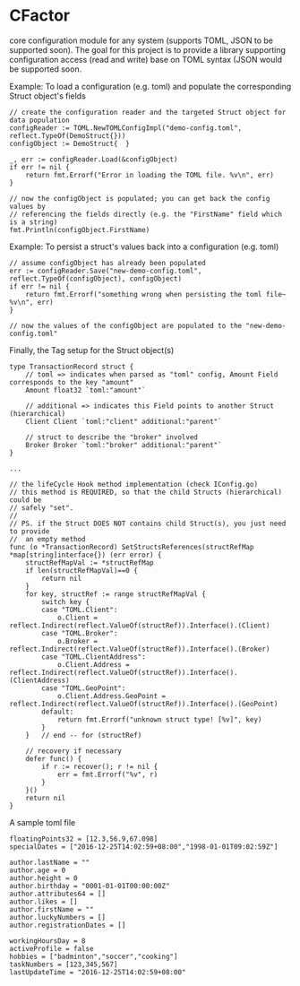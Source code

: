 # CFactor
core configuration module for any system (supports TOML, JSON to be supported soon).
The goal for this project is to provide a library supporting configuration access
(read and write) base on TOML syntax (JSON would be supported soon.

Example: To load a configuration (e.g. toml) and populate the corresponding Struct object's fields
```golang
// create the configuration reader and the targeted Struct object for data population
configReader := TOML.NewTOMLConfigImpl("demo-config.toml", reflect.TypeOf(DemoStruct{}))
configObject := DemoStruct{  }

_, err := configReader.Load(&configObject)
if err != nil {
    return fmt.Errorf("Error in loading the TOML file. %v\n", err)
}

// now the configObject is populated; you can get back the config values by
// referencing the fields directly (e.g. the "FirstName" field which is a string)
fmt.Println(configObject.FirstName)
```

Example: To persist a struct's values back into a configuration (e.g. toml)
```golang
// assume configObject has already been populated
err := configReader.Save("new-demo-config.toml", reflect.TypeOf(configObject), configObject)
if err != nil {
    return fmt.Errorf("something wrong when persisting the toml file~ %v\n", err)
}

// now the values of the configObject are populated to the "new-demo-config.toml"
```

Finally, the Tag setup for the Struct object(s)
```golang
type TransactionRecord struct {
	// toml => indicates when parsed as "toml" config, Amount Field corresponds to the key "amount"
	Amount float32 `toml:"amount"`

	// additional => indicates this Field points to another Struct (hierarchical)
	Client Client `toml:"client" additional:"parent"`

	// struct to describe the "broker" involved
	Broker Broker `toml:"broker" additional:"parent"`
}

...

// the lifeCycle Hook method implementation (check IConfig.go)
// this method is REQUIRED, so that the child Structs (hierarchical) could be
// safely "set".
//
// PS. if the Struct DOES NOT contains child Struct(s), you just need to provide
//  an empty method
func (o *TransactionRecord) SetStructsReferences(structRefMap *map[string]interface{}) (err error) {
	structRefMapVal := *structRefMap
	if len(structRefMapVal)==0 {
		return nil
	}
	for key, structRef := range structRefMapVal {
		switch key {
		case "TOML.Client":
			o.Client = reflect.Indirect(reflect.ValueOf(structRef)).Interface().(Client)
		case "TOML.Broker":
			o.Broker = reflect.Indirect(reflect.ValueOf(structRef)).Interface().(Broker)
		case "TOML.ClientAddress":
			o.Client.Address = reflect.Indirect(reflect.ValueOf(structRef)).Interface().(ClientAddress)
		case "TOML.GeoPoint":
			o.Client.Address.GeoPoint = reflect.Indirect(reflect.ValueOf(structRef)).Interface().(GeoPoint)
		default:
			return fmt.Errorf("unknown struct type! [%v]", key)
		}
	}	// end -- for (structRef)

	// recovery if necessary
	defer func() {
		if r := recover(); r != nil {
			err = fmt.Errorf("%v", r)
		}
	}()
	return nil
}

```

A sample toml file
```golang
floatingPoints32 = [12.3,56.9,67.098]
specialDates = ["2016-12-25T14:02:59+08:00","1998-01-01T09:02:59Z"]

author.lastName = ""
author.age = 0
author.height = 0
author.birthday = "0001-01-01T00:00:00Z"
author.attributes64 = []
author.likes = []
author.firstName = ""
author.luckyNumbers = []
author.registrationDates = []

workingHoursDay = 8
activeProfile = false
hobbies = ["badminton","soccer","cooking"]
taskNumbers = [123,345,567]
lastUpdateTime = "2016-12-25T14:02:59+08:00"
```